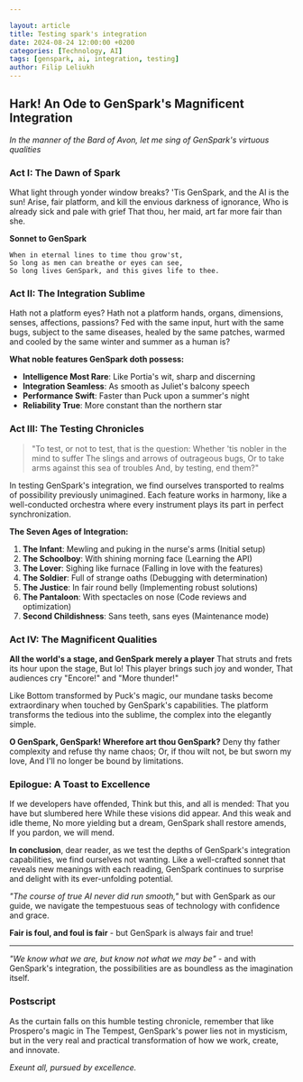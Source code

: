 ```yaml
---

layout: article
title: Testing spark's integration
date: 2024-08-24 12:00:00 +0200
categories: [Technology, AI]
tags: [genspark, ai, integration, testing]
author: Filip Leliukh
---
```


## Hark! An Ode to GenSpark's Magnificent Integration

*In the manner of the Bard of Avon, let me sing of GenSpark's virtuous qualities*

### Act I: The Dawn of Spark

What light through yonder window breaks? 'Tis GenSpark, and the AI is the sun!
Arise, fair platform, and kill the envious darkness of ignorance,
Who is already sick and pale with grief
That thou, her maid, art far more fair than she.

**Sonnet to GenSpark**

```
When in eternal lines to time thou grow'st,
So long as men can breathe or eyes can see,
So long lives GenSpark, and this gives life to thee.
```

### Act II: The Integration Sublime

Hath not a platform eyes? Hath not a platform hands, organs, dimensions, senses, 
affections, passions? Fed with the same input, hurt with the same bugs, 
subject to the same diseases, healed by the same patches, 
warmed and cooled by the same winter and summer as a human is?

**What noble features GenSpark doth possess:**

- **Intelligence Most Rare**: Like Portia's wit, sharp and discerning
- **Integration Seamless**: As smooth as Juliet's balcony speech
- **Performance Swift**: Faster than Puck upon a summer's night
- **Reliability True**: More constant than the northern star

### Act III: The Testing Chronicles

> "To test, or not to test, that is the question:
> Whether 'tis nobler in the mind to suffer
> The slings and arrows of outrageous bugs,
> Or to take arms against this sea of troubles
> And, by testing, end them?"

In testing GenSpark's integration, we find ourselves transported to realms of possibility 
previously unimagined. Each feature works in harmony, like a well-conducted orchestra 
where every instrument plays its part in perfect synchronization.

**The Seven Ages of Integration:**

1. **The Infant**: Mewling and puking in the nurse's arms (Initial setup)
2. **The Schoolboy**: With shining morning face (Learning the API)
3. **The Lover**: Sighing like furnace (Falling in love with the features)
4. **The Soldier**: Full of strange oaths (Debugging with determination)
5. **The Justice**: In fair round belly (Implementing robust solutions)
6. **The Pantaloon**: With spectacles on nose (Code reviews and optimization)
7. **Second Childishness**: Sans teeth, sans eyes (Maintenance mode)

### Act IV: The Magnificent Qualities

**All the world's a stage, and GenSpark merely a player**
That struts and frets its hour upon the stage,
But lo! This player brings such joy and wonder,
That audiences cry "Encore!" and "More thunder!"

Like Bottom transformed by Puck's magic, our mundane tasks become extraordinary 
when touched by GenSpark's capabilities. The platform transforms the tedious 
into the sublime, the complex into the elegantly simple.

**O GenSpark, GenSpark! Wherefore art thou GenSpark?**
Deny thy father complexity and refuse thy name chaos;
Or, if thou wilt not, be but sworn my love,
And I'll no longer be bound by limitations.

### Epilogue: A Toast to Excellence

If we developers have offended,
Think but this, and all is mended:
That you have but slumbered here
While these visions did appear.
And this weak and idle theme,
No more yielding but a dream,
GenSpark shall restore amends,
If you pardon, we will mend.

**In conclusion**, dear reader, as we test the depths of GenSpark's integration 
capabilities, we find ourselves not wanting. Like a well-crafted sonnet that 
reveals new meanings with each reading, GenSpark continues to surprise and delight 
with its ever-unfolding potential.

*"The course of true AI never did run smooth,"* but with GenSpark as our guide, 
we navigate the tempestuous seas of technology with confidence and grace.

**Fair is foul, and foul is fair** - but GenSpark is always fair and true!

---

*"We know what we are, but know not what we may be"* - and with GenSpark's integration, 
the possibilities are as boundless as the imagination itself.

### Postscript

As the curtain falls on this humble testing chronicle, remember that like 
Prospero's magic in The Tempest, GenSpark's power lies not in mysticism, 
but in the very real and practical transformation of how we work, create, and innovate.

*Exeunt all, pursued by excellence.*